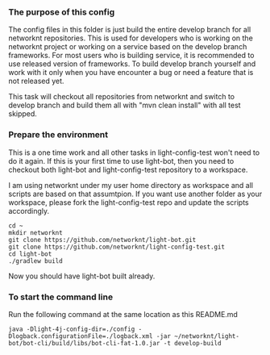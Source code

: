 ### The purpose of this config

The config files in this folder is just build the entire develop branch for all networknt repositories. This 
is used for developers who is working on the networknt project or working on a service based on the develop
branch frameworks. For most users who is building service, it is recommended to use released version of
frameworks. To build develop branch yourself and work with it only when you have encounter a bug or need a
feature that is not released yet. 

This task will checkout all repositories from networknt and switch to develop branch and build them all with
"mvn clean install" with all test skipped. 


### Prepare the environment

This is a one time work and all other tasks in light-config-test won't need to do it again. If this is your first
time to use light-bot, then you need to checkout both light-bot and light-config-test repository to a workspace.

I am using networknt under my user home directory as workspace and all scripts are based on that assumtpion. If
you want use another folder as your workspace, please fork the light-config-test repo and update the scripts
accordingly. 

```
cd ~
mkdir networknt
git clone https://github.com/networknt/light-bot.git
git clone https://github.com/networknt/light-config-test.git
cd light-bot
./gradlew build
```

Now you should have light-bot built already. 

### To start the command line

Run the following command at the same location as this README.md

```
java -Dlight-4j-config-dir=./config -Dlogback.configurationFile=./logback.xml -jar ~/networknt/light-bot/bot-cli/build/libs/bot-cli-fat-1.0.jar -t develop-build
```
